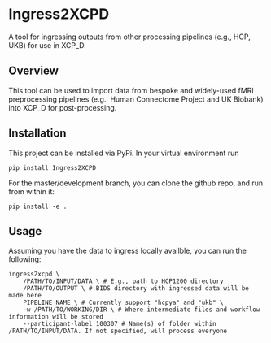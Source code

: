 # Ingress2XCPD
A tool for ingressing outputs from other processing pipelines (e.g., HCP, UKB) for use in XCP_D.

## Overview
This tool can be used to import data from bespoke and widely-used fMRI preprocessing pipelines (e.g., Human Connectome Project and UK Biobank) into XCP_D for post-processing.

## Installation
This project can be installed via PyPi. In your virtual environment run
```
pip install Ingress2XCPD
```
For the master/development branch, you can clone the github repo, and run from within it:
```
pip install -e .
```

## Usage
Assuming you have the data to ingress locally availble, you can run the following:
```
ingress2xcpd \
    /PATH/TO/INPUT/DATA \ # E.g., path to HCP1200 directory
    /PATH/TO/OUTPUT \ # BIDS directory with ingressed data will be made here
    PIPELINE_NAME \ # Currently support "hcpya" and "ukb" \
    -w /PATH/TO/WORKING/DIR \ # Where intermediate files and workflow information will be stored
    --participant-label 100307 # Name(s) of folder within /PATH/TO/INPUT/DATA. If not specified, will process everyone
```
